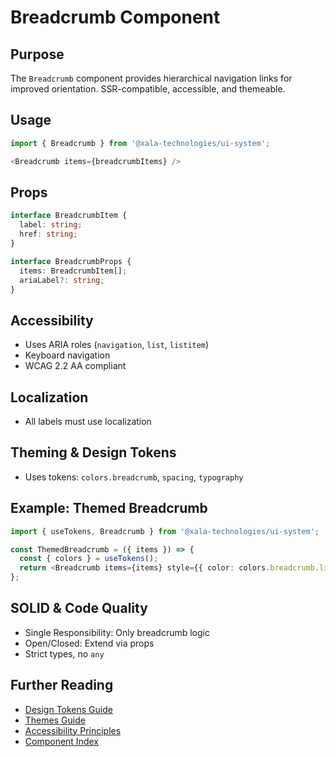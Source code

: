 # Breadcrumb Component

## Purpose
The `Breadcrumb` component provides hierarchical navigation links for improved orientation. SSR-compatible, accessible, and themeable.

## Usage
```typescript
import { Breadcrumb } from '@xala-technologies/ui-system';

<Breadcrumb items={breadcrumbItems} />
```

## Props
```typescript
interface BreadcrumbItem {
  label: string;
  href: string;
}

interface BreadcrumbProps {
  items: BreadcrumbItem[];
  ariaLabel?: string;
}
```

## Accessibility
- Uses ARIA roles (`navigation`, `list`, `listitem`)
- Keyboard navigation
- WCAG 2.2 AA compliant

## Localization
- All labels must use localization

## Theming & Design Tokens
- Uses tokens: `colors.breadcrumb`, `spacing`, `typography`

## Example: Themed Breadcrumb
```typescript
import { useTokens, Breadcrumb } from '@xala-technologies/ui-system';

const ThemedBreadcrumb = ({ items }) => {
  const { colors } = useTokens();
  return <Breadcrumb items={items} style={{ color: colors.breadcrumb.link }} />;
};
```

## SOLID & Code Quality
- Single Responsibility: Only breadcrumb logic
- Open/Closed: Extend via props
- Strict types, no `any`

## Further Reading
- [Design Tokens Guide](../design-tokens.md)
- [Themes Guide](../themes.md)
- [Accessibility Principles](../architecture.md)
- [Component Index](./README.md)
